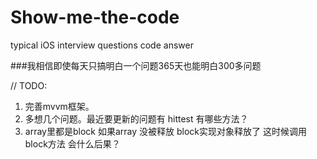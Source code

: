 # Show-me-the-code
typical iOS interview questions code answer

###我相信即使每天只搞明白一个问题365天也能明白300多问题

// TODO: 
1. 完善mvvm框架。
2. 多想几个问题。最近要更新的问题有 hittest 有哪些方法？
3. array里都是block 如果array 没被释放  block实现对象释放了 这时候调用block方法 会什么后果？

